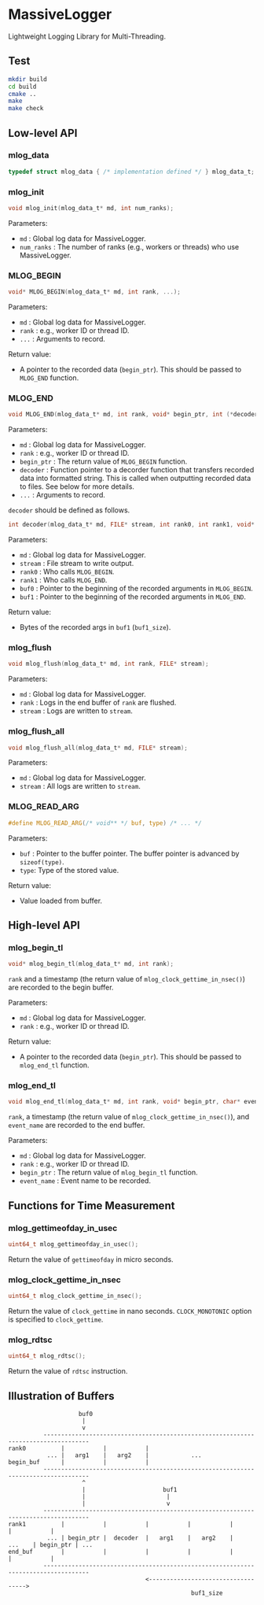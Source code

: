 # MassiveLogger

Lightweight Logging Library for Multi-Threading.

## Test
```sh
mkdir build
cd build
cmake ..
make
make check
```

## Low-level API

### mlog_data

```c
typedef struct mlog_data { /* implementation defined */ } mlog_data_t;
```

### mlog_init
```c
void mlog_init(mlog_data_t* md, int num_ranks);
```

Parameters:
* `md`        : Global log data for MassiveLogger.
* `num_ranks` : The number of ranks (e.g., workers or threads) who use MassiveLogger.

### MLOG_BEGIN
```c
void* MLOG_BEGIN(mlog_data_t* md, int rank, ...);
```

Parameters:
* `md`   : Global log data for MassiveLogger.
* `rank` : e.g., worker ID or thread ID.
* `...`  : Arguments to record.

Return value:
* A pointer to the recorded data (`begin_ptr`). This should be passed to `MLOG_END` function.

### MLOG_END
```c
void MLOG_END(mlog_data_t* md, int rank, void* begin_ptr, int (*decoder)(FILE*, int, int, void*, void*), ...);
```

Parameters:
* `md`        : Global log data for MassiveLogger.
* `rank`      : e.g., worker ID or thread ID.
* `begin_ptr` : The return value of `MLOG_BEGIN` function.
* `decoder`   : Function pointer to a decorder function that transfers recorded data into formatted string. This is called when outputting recorded data to files. See below for more details.
* `...`       : Arguments to record.

`decoder` should be defined as follows.
```c
int decoder(mlog_data_t* md, FILE* stream, int rank0, int rank1, void* buf0, void* buf1);
```

Parameters:
* `md`     : Global log data for MassiveLogger.
* `stream` : File stream to write output.
* `rank0`  : Who calls `MLOG_BEGIN`.
* `rank1`  : Who calls `MLOG_END`.
* `buf0`   : Pointer to the beginning of the recorded arguments in `MLOG_BEGIN`.
* `buf1`   : Pointer to the beginning of the recorded arguments in `MLOG_END`.

Return value:
* Bytes of the recorded args in `buf1` (`buf1_size`).

### mlog_flush
```c
void mlog_flush(mlog_data_t* md, int rank, FILE* stream);
```

Parameters:
* `md`     : Global log data for MassiveLogger.
* `rank`   : Logs in the end buffer of `rank` are flushed.
* `stream` : Logs are written to `stream`.

### mlog_flush_all
```c
void mlog_flush_all(mlog_data_t* md, FILE* stream);
```

Parameters:
* `md`     : Global log data for MassiveLogger.
* `stream` : All logs are written to `stream`.

### MLOG_READ_ARG
```c
#define MLOG_READ_ARG(/* void** */ buf, type) /* ... */
```

Parameters:
* `buf` : Pointer to the buffer pointer.
          The buffer pointer is advanced by `sizeof(type)`.
* `type`: Type of the stored value.

Return value:
* Value loaded from buffer.

## High-level API

### mlog_begin_tl
```c
void* mlog_begin_tl(mlog_data_t* md, int rank);
```

`rank` and a timestamp (the return value of `mlog_clock_gettime_in_nsec()`) are recorded to the begin buffer.

Parameters:
* `md`   : Global log data for MassiveLogger.
* `rank` : e.g., worker ID or thread ID.

Return value:
* A pointer to the recorded data (`begin_ptr`). This should be passed to `mlog_end_tl` function.

### mlog_end_tl
```c
void mlog_end_tl(mlog_data_t* md, int rank, void* begin_ptr, char* event_name);
```

`rank`, a timestamp (the return value of `mlog_clock_gettime_in_nsec()`), and `event_name` are recorded to the end buffer.

Parameters:
* `md`         : Global log data for MassiveLogger.
* `rank`       : e.g., worker ID or thread ID.
* `begin_ptr`  : The return value of `mlog_begin_tl` function.
* `event_name` : Event name to be recorded.

## Functions for Time Measurement

### mlog_gettimeofday_in_usec
```c
uint64_t mlog_gettimeofday_in_usec();
```

Return the value of `gettimeofday` in micro seconds.

### mlog_clock_gettime_in_nsec
```c
uint64_t mlog_clock_gettime_in_nsec();
```

Return the value of `clock_gettime` in nano seconds.
`CLOCK_MONOTONIC` option is specified to `clock_gettime`.

### mlog_rdtsc
```c
uint64_t mlog_rdtsc();
```

Return the value of `rdtsc` instruction.

## Illustration of Buffers

```
                    buf0
                     |
                     v
          -----------------------------------------------------------------------------------
rank0          |           |           |
           ... |   arg1    |   arg2    |            ...
begin_buf      |           |           |
          -----------------------------------------------------------------------------------
                     ^
                     |                      buf1
                     |                       |
                     |                       v
          -----------------------------------------------------------------------------------
rank1          |           |           |           |           |           |           |
           ... | begin_ptr |  decoder  |   arg1    |   arg2    |    ...    | begin_ptr | ...
end_buf        |           |           |           |           |           |           |
          -----------------------------------------------------------------------------------
                                       <----------------------------------->
                                                    buf1_size
```
